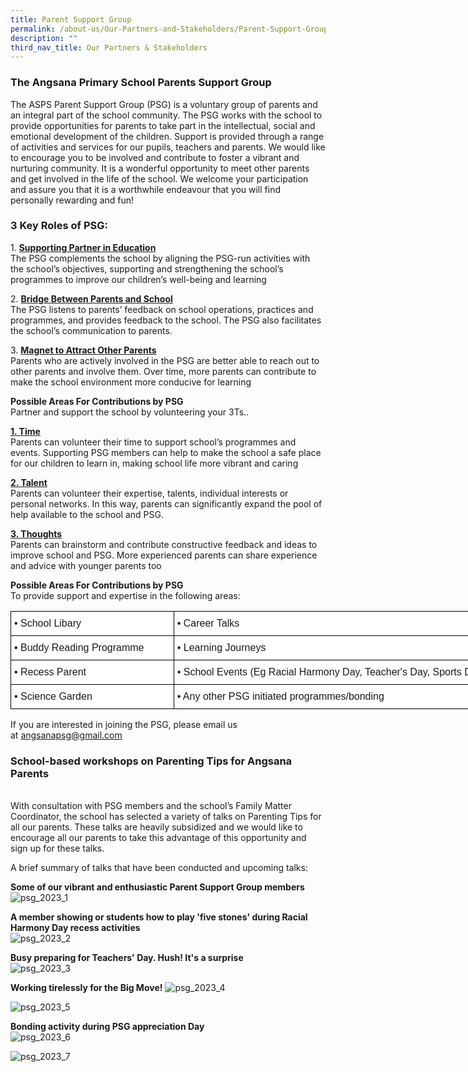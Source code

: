 ```yaml
---
title: Parent Support Group
permalink: /about-us/Our-Partners-and-Stakeholders/Parent-Support-Group/
description: ""
third_nav_title: Our Partners & Stakeholders
---
```

### The Angsana Primary School Parents Support Group

The ASPS Parent Support Group (PSG) is a voluntary group of parents and an integral part of the school community. The PSG works with the school to provide opportunities for parents to take part in the intellectual, social and emotional development of the children. Support is provided through a range of activities and services for our pupils, teachers and parents. We would like to encourage you to be involved and contribute to foster a vibrant and nurturing community. It is a wonderful opportunity to meet other parents and get involved in the life of the school. We welcome your participation and assure you that it is a worthwhile endeavour that you will find personally rewarding and fun!

### 3 Key Roles of PSG:


1.&nbsp;<u><b>Supporting Partner in Education</b></u>
<br>
The PSG complements the school by aligning the PSG-run activities with the school’s objectives, supporting and strengthening the school’s programmes to improve our children’s well-being and learning

  

2.&nbsp;<u><b>Bridge Between Parents and School</b></u>
<br>
The PSG listens to parents’ feedback on school operations, practices and programmes, and provides feedback to the school. The PSG also facilitates the school’s communication to parents.

  

3.&nbsp;<u><b>Magnet to Attract Other Parents</b></u>
<br>
Parents who are actively involved in the PSG are better able to reach out to other parents and involve them. Over time, more parents can contribute to make the school environment more conducive for learning

  

<b>Possible Areas For Contributions by PSG</b>
<br>
Partner and support the school by volunteering your 3Ts..

  

<u><b>1. Time</b></u>
<br>
Parents can volunteer their time to support school’s programmes and events. Supporting PSG members can help to make the school a safe place for our children to learn in, making school life more vibrant and caring

  

<u><b>2. Talent</b></u>
<br>
Parents can volunteer their expertise, talents, individual interests or personal networks. In this way, parents can significantly expand the pool of help available to the school and PSG.

  

<u><b>3. Thoughts</b></u>
<br>
Parents can brainstorm and contribute constructive feedback and ideas to improve school and PSG. More experienced parents can share experience and advice with younger parents too

  

<b>Possible Areas For Contributions by PSG</b>
<br>
To provide support and expertise in the following areas:

<style type="text/css">
.tg  {border-collapse:collapse;border-spacing:0;}
.tg td{border-color:black;border-style:solid;border-width:1px;font-family:Arial, sans-serif;font-size:14px;
  overflow:hidden;padding:10px 5px;word-break:normal;}
.tg th{border-color:black;border-style:solid;border-width:1px;font-family:Arial, sans-serif;font-size:14px;
  font-weight:normal;overflow:hidden;padding:10px 5px;word-break:normal;}
.tg .tg-5sko{background-color:#FFF;font-size:16px;text-align:left;vertical-align:top}
</style>
<table class="tg" style="undefined;table-layout: fixed; width: 822px">
<colgroup>
<col style="width: 261px">
<col style="width: 561px">
</colgroup>
<thead>
  <tr>
    <th class="tg-5sko">• School Libary</th>
    <th class="tg-5sko">• Career Talks</th>
  </tr>
</thead>
<tbody>
  <tr>
    <td class="tg-5sko">• Buddy Reading Programme</td>
    <td class="tg-5sko">• Learning Journeys</td>
  </tr>
  <tr>
    <td class="tg-5sko">• Recess Parent</td>
    <td class="tg-5sko">• School Events (Eg Racial Harmony Day, Teacher's Day, Sports Day)</td>
  </tr>
  <tr>
    <td class="tg-5sko">• Science Garden</td>
    <td class="tg-5sko">• Any other PSG initiated programmes/bonding</td>
  </tr>
</tbody>
</table>

If you are interested in joining the PSG, please email us at&nbsp;[angsanapsg@gmail.com](mailto:angsanapsg@gmail.com)


### School-based workshops on Parenting Tips for Angsana Parents
<br>
With consultation with PSG members and the school’s Family Matter Coordinator, the school has selected a variety of talks on Parenting Tips for all our parents. These talks are heavily subsidized and we would like to encourage all our parents to take this advantage of this opportunity and sign up for these talks.

  

A brief summary of talks that have been conducted and upcoming talks:

  

<b>Some of our vibrant and enthusiastic Parent Support Group members</b>
<br>
![psg_2023_1](/images/psg_2023_1.jpeg)


<b>A  member showing or students how to play 'five stones' during Racial Harmony Day recess activities</b>
<br>
![psg_2023_2](/images/psg_2023_2.jpg)

<b>Busy preparing for Teachers' Day. Hush! It's a surprise</b>
<br>
![psg_2023_3](/images/psg_2023_3.jfif)

<b>Working tirelessly for the Big Move!</b>
![psg_2023_4](/images/psg_2023_4.jpg)

![psg_2023_5](/images/jpg_2023_5.png)


<b>Bonding activity during PSG appreciation Day</b>
<br>
![psg_2023_6](/images/psg_2023_6.jfif)

![psg_2023_7](/images/psg_2023_7.jfif)